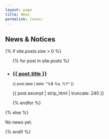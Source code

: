 ```yaml
---
layout: page
title: News
permalink: /news/
---
```


<h2>News & Notices</h2>

{% if site.posts.size > 0 %}
  <ul class="news-list">
  {% for post in site.posts %}
    <li>
      <h3><a href="{{ post.url | relative_url }}">{{ post.title }}</a></h3>
      <small class="muted">{{ post.date | date: "%B %e, %Y" }}</small>
      <p>{{ post.excerpt | strip_html | truncate: 240 }}</p>
    </li>
  {% endfor %}
  </ul>
{% else %}
  <p>No news yet.</p>
{% endif %}